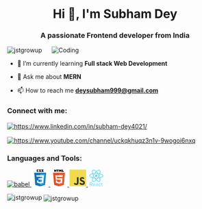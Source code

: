 <h1 align="center">Hi 👋, I'm Subham Dey</h1>
<h3 align="center">A passionate Frontend developer from India</h3>
<img align="right" alt="Coding" width="400" src="https://www.proofhub.com/wp-content/uploads/2020/08/Web-Developer.gif">
<p align="left"> <img src="https://komarev.com/ghpvc/?username=jstgrowup&label=Profile%20views&color=0e75b6&style=flat" alt="jstgrowup" /> </p>

- 🌱 I’m currently learning **Full stack Web Development**

- 💬 Ask me about **MERN**

- 📫 How to reach me **deysubham999@gmail.com**

<h3 align="left">Connect with me:</h3>
<p align="left">
<a href="https://www.linkedin.com/in/subham-dey4021/" target="blank"><img align="center" src="https://raw.githubusercontent.com/rahuldkjain/github-profile-readme-generator/master/src/images/icons/Social/linked-in-alt.svg" alt="https://www.linkedin.com/in/subham-dey4021/" height="30" width="40" /></a>

<a href="https://www.youtube.com/channel/UCKqkhUqz3n1v-9wOGOI6nxQ" target="blank"><img align="center" src="https://www.logo.wine/a/logo/YouTube/YouTube-Logo.wine.svg" alt="https://www.youtube.com/channel/uckqkhuqz3n1v-9wogoi6nxq" height="30" width="40" /></a>
</p>

<h3 align="left">Languages and Tools:</h3>
<p align="left"> <a href="https://babeljs.io/" target="_blank" rel="noreferrer"> <img src="https://www.vectorlogo.zone/logos/babeljs/babeljs-icon.svg" alt="babel" width="40" height="40"/> </a> <a href="https://www.w3schools.com/css/" target="_blank" rel="noreferrer"> <img src="https://raw.githubusercontent.com/devicons/devicon/master/icons/css3/css3-original-wordmark.svg" alt="css3" width="40" height="40"/> </a> <a href="https://www.w3.org/html/" target="_blank" rel="noreferrer"> <img src="https://raw.githubusercontent.com/devicons/devicon/master/icons/html5/html5-original-wordmark.svg" alt="html5" width="40" height="40"/> </a> <a href="https://developer.mozilla.org/en-US/docs/Web/JavaScript" target="_blank" rel="noreferrer"> <img src="https://raw.githubusercontent.com/devicons/devicon/master/icons/javascript/javascript-original.svg" alt="javascript" width="40" height="40"/> </a> <a href="https://reactjs.org/" target="_blank" rel="noreferrer"> <img src="https://raw.githubusercontent.com/devicons/devicon/master/icons/react/react-original-wordmark.svg" alt="react" width="40" height="40"/> </a> </p>

<p><img align="left" src="https://github-readme-stats.vercel.app/api/top-langs?username=jstgrowup&show_icons=true&locale=en&layout=compact" alt="jstgrowup" /></p>

<p>&nbsp;<img align="center" src="https://github-readme-stats.vercel.app/api?username=jstgrowup&show_icons=true&locale=en" alt="jstgrowup" /></p>

<!-- <p><img align="center" src="https://github-readme-streak-stats.herokuapp.com/?user=jstgrowup&" alt="jstgrowup" /></p> -->






